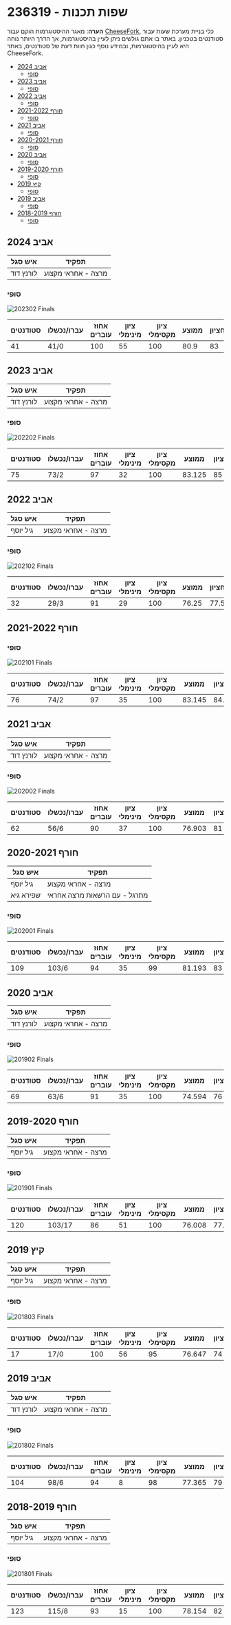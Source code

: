 # 236319 - שפות תכנות

**הערה**: מאגר ההיסטוגרמות הוקם עבור [CheeseFork](https://cheesefork.cf/), כלי בניית מערכת שעות עבור סטודנטים בטכניון. באתר בו אתם גולשים ניתן לעיין בהיסטוגרמות, אך הדרך היותר נוחה היא לעיין בהיסטוגרמות, ובמידע נוסף כגון חוות דעת של סטודנטים, באתר CheeseFork.

* [אביב 2024](#202302)
  * [סופי](#202302-Finals)
* [אביב 2023](#202202)
  * [סופי](#202202-Finals)
* [אביב 2022](#202102)
  * [סופי](#202102-Finals)
* [חורף 2021-2022](#202101)
  * [סופי](#202101-Finals)
* [אביב 2021](#202002)
  * [סופי](#202002-Finals)
* [חורף 2020-2021](#202001)
  * [סופי](#202001-Finals)
* [אביב 2020](#201902)
  * [סופי](#201902-Finals)
* [חורף 2019-2020](#201901)
  * [סופי](#201901-Finals)
* [קיץ 2019](#201803)
  * [סופי](#201803-Finals)
* [אביב 2019](#201802)
  * [סופי](#201802-Finals)
* [חורף 2018-2019](#201801)
  * [סופי](#201801-Finals)

<h2 id="202302">אביב 2024</h2>

| איש סגל | תפקיד |
| ---- | ---- |
| לורנץ דוד | מרצה - אחראי מקצוע |

<h3 id="202302-Finals">סופי</h3>

![202302 Finals](202302/Finals.png)

| סטודנטים | עברו/נכשלו | אחוז עוברים | ציון מינימלי | ציון מקסימלי | ממוצע | חציון |
| ---- | ---- | ---- | ---- | ---- | ---- | ---- |
| 41 | 41/0 | 100 | 55 | 100 | 80.9 | 83 |

<h2 id="202202">אביב 2023</h2>

| איש סגל | תפקיד |
| ---- | ---- |
| לורנץ דוד | מרצה - אחראי מקצוע |

<h3 id="202202-Finals">סופי</h3>

![202202 Finals](202202/Finals.png)

| סטודנטים | עברו/נכשלו | אחוז עוברים | ציון מינימלי | ציון מקסימלי | ממוצע | חציון |
| ---- | ---- | ---- | ---- | ---- | ---- | ---- |
| 75 | 73/2 | 97 | 32 | 100 | 83.125 | 85 |

<h2 id="202102">אביב 2022</h2>

| איש סגל | תפקיד |
| ---- | ---- |
| גיל יוסף | מרצה - אחראי מקצוע |

<h3 id="202102-Finals">סופי</h3>

![202102 Finals](202102/Finals.png)

| סטודנטים | עברו/נכשלו | אחוז עוברים | ציון מינימלי | ציון מקסימלי | ממוצע | חציון |
| ---- | ---- | ---- | ---- | ---- | ---- | ---- |
| 32 | 29/3 | 91 | 29 | 100 | 76.25 | 77.5 |

<h2 id="202101">חורף 2021-2022</h2>

<h3 id="202101-Finals">סופי</h3>

![202101 Finals](202101/Finals.png)

| סטודנטים | עברו/נכשלו | אחוז עוברים | ציון מינימלי | ציון מקסימלי | ממוצע | חציון |
| ---- | ---- | ---- | ---- | ---- | ---- | ---- |
| 76 | 74/2 | 97 | 35 | 100 | 83.145 | 84.5 |

<h2 id="202002">אביב 2021</h2>

| איש סגל | תפקיד |
| ---- | ---- |
| לורנץ דוד | מרצה - אחראי מקצוע |

<h3 id="202002-Finals">סופי</h3>

![202002 Finals](202002/Finals.png)

| סטודנטים | עברו/נכשלו | אחוז עוברים | ציון מינימלי | ציון מקסימלי | ממוצע | חציון |
| ---- | ---- | ---- | ---- | ---- | ---- | ---- |
| 62 | 56/6 | 90 | 37 | 100 | 76.903 | 81 |

<h2 id="202001">חורף 2020-2021</h2>

| איש סגל | תפקיד |
| ---- | ---- |
| גיל יוסף | מרצה - אחראי מקצוע |
| שפירא גיא | מתרגל - עם הרשאות מרצה אחראי |

<h3 id="202001-Finals">סופי</h3>

![202001 Finals](202001/Finals.png)

| סטודנטים | עברו/נכשלו | אחוז עוברים | ציון מינימלי | ציון מקסימלי | ממוצע | חציון |
| ---- | ---- | ---- | ---- | ---- | ---- | ---- |
| 109 | 103/6 | 94 | 35 | 99 | 81.193 | 83 |

<h2 id="201902">אביב 2020</h2>

| איש סגל | תפקיד |
| ---- | ---- |
| לורנץ דוד | מרצה - אחראי מקצוע |

<h3 id="201902-Finals">סופי</h3>

![201902 Finals](201902/Finals.png)

| סטודנטים | עברו/נכשלו | אחוז עוברים | ציון מינימלי | ציון מקסימלי | ממוצע | חציון |
| ---- | ---- | ---- | ---- | ---- | ---- | ---- |
| 69 | 63/6 | 91 | 35 | 100 | 74.594 | 76 |

<h2 id="201901">חורף 2019-2020</h2>

| איש סגל | תפקיד |
| ---- | ---- |
| גיל יוסף | מרצה - אחראי מקצוע |

<h3 id="201901-Finals">סופי</h3>

![201901 Finals](201901/Finals.png)

| סטודנטים | עברו/נכשלו | אחוז עוברים | ציון מינימלי | ציון מקסימלי | ממוצע | חציון |
| ---- | ---- | ---- | ---- | ---- | ---- | ---- |
| 120 | 103/17 | 86 | 51 | 100 | 76.008 | 77.5 |

<h2 id="201803">קיץ 2019</h2>

| איש סגל | תפקיד |
| ---- | ---- |
| גיל יוסף | מרצה - אחראי מקצוע |

<h3 id="201803-Finals">סופי</h3>

![201803 Finals](201803/Finals.png)

| סטודנטים | עברו/נכשלו | אחוז עוברים | ציון מינימלי | ציון מקסימלי | ממוצע | חציון |
| ---- | ---- | ---- | ---- | ---- | ---- | ---- |
| 17 | 17/0 | 100 | 56 | 95 | 76.647 | 74 |

<h2 id="201802">אביב 2019</h2>

| איש סגל | תפקיד |
| ---- | ---- |
| לורנץ דוד | מרצה - אחראי מקצוע |

<h3 id="201802-Finals">סופי</h3>

![201802 Finals](201802/Finals.png)

| סטודנטים | עברו/נכשלו | אחוז עוברים | ציון מינימלי | ציון מקסימלי | ממוצע | חציון |
| ---- | ---- | ---- | ---- | ---- | ---- | ---- |
| 104 | 98/6 | 94 | 8 | 98 | 77.365 | 79 |

<h2 id="201801">חורף 2018-2019</h2>

| איש סגל | תפקיד |
| ---- | ---- |
| גיל יוסף | מרצה - אחראי מקצוע |

<h3 id="201801-Finals">סופי</h3>

![201801 Finals](201801/Finals.png)

| סטודנטים | עברו/נכשלו | אחוז עוברים | ציון מינימלי | ציון מקסימלי | ממוצע | חציון |
| ---- | ---- | ---- | ---- | ---- | ---- | ---- |
| 123 | 115/8 | 93 | 15 | 100 | 78.154 | 82 |

